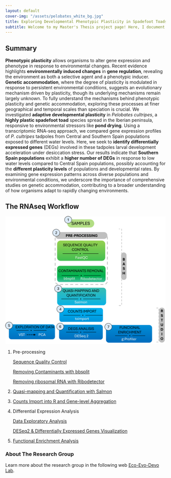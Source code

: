 ```yaml
---
layout: default
cover-img: "/assets/pelobates_white_bg.jpg"
title: Exploring Developmental Phenotypic Plasticity in Spadefoot Toads
subtitle: Welcome to my Master's Thesis project page! Here, I document my journey in exploring the developmental plasticity of Spadefoot Toads using RNA sequencing (RNAseq). This project aims to uncover the genetic underpinnings of how these amphibians adapt and evolve.
---
```


## Summary 
**Phenotypic plasticity** allows organisms to alter gene expression and phenotype in response to environmental changes. Recent evidence highlights **environmentally induced changes** in **gene regulation**, revealing the environment as both a selective agent and a phenotypic inducer. **Genetic accommodation**, where the degree of plasticity is modulated in response to persistent environmental conditions, suggests an evolutionary mechanism driven by plasticity, though its underlying mechanisms remain largely unknown. To fully understand the mechanisms behind phenotypic plasticity and genetic accommodation, exploring these processes at finer geographical and temporal scales than speciation is crucial. We investigated **adaptive developmental plasticity** in _Pelobates cultripes_, a **highly plastic spadefoot toad** species spread in the Iberian peninsula, responsive to environmental stressors like **pond drying**. Using a transcriptomic RNA-seq approach, we compared gene expression profiles of _P. cultripes_ tadpoles from Central and Southern Spain populations exposed to different water levels. Here, we seek to **identify differentially expressed genes** (DEGs) involved in these tadpoles larval development acceleration under desiccation stress. Our results indicate that **Southern Spain populations** exhibit a **higher number of DEGs** in response to low water levels compared to Central Spain populations, possibly accounting for the **different plasticity levels** of populations and developmental rates. By examining gene expression patterns across diverse populations and environmental conditions, we underscore the importance of comprehensive studies on genetic accommodation, contributing to a broader understanding of how organisms adapt to rapidly changing environments.


## The RNAseq Workflow

![Workflow](/assets/workflow.png)

    
1. Pre-processing
   
   [Sequence Quality Control](/code_linux/fastqc.md)

   [Removing Contaminants with bbsplit](/code_linux/Contaminants_Removal_bbsplit.md)
   
   [Removing ribosomal RNA with Ribodetector](/code_linux/ribodetector.md)

2. [Quasi-mapping and Quantification with Salmon](/code_linux/Salmon.md)
   
3. [Counts Import into R and Gene-level Aggregation](/code_linux/Tximport.md)

4. Differential Expression Analysis
   
   [Data Exploratory Analysis](/R_code_html/Data_Exploratory_Analysis.html)

   [DESeq2 & Differentially Expressed Genes Visualization](/R_code_html/DEGs_Vidualization_Annotations.html)

6. [Functional Enrichment Analysis](/R_code_html/Functional_Enrichment_Analysis.html)


### About The Research Group
Learn more about the research group in the following web [Eco-Evo-Devo Lab](https://www.eco-evo-devo.com).



